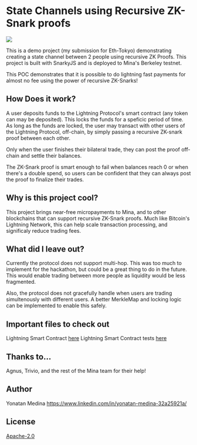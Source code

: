 # State Channels using Recursive ZK-Snark proofs
<img src="https://github.com/ycryptx/recursive-zk-lightning-network/blob/main/Screen%20Shot%202023-04-16%20at%205.30.44%20AM.png"></img>

This is a demo project (my submission for Eth-Tokyo) demonstrating creating a state channel between 2 people using recursive ZK Proofs.
This project is built with SnarkyJS and is deployed to Mina's Berkeley testnet. 

This POC demonstrates that it is possible to do lightning fast payments for almost no fee using the power of recursive ZK-Snarks!
## How Does it work?

A user deposits funds to the Lightning Protocol's smart contract (any token can may be deposited). This locks the funds for a speficic period of time.
As long as the funds are locked, the user may transact with other users of the Lightning Protocol, off-chain, by simply passing a recursive ZK-snark proof
between each other. 

Only when the user finishes their bilateral trade, they can post the proof off-chain and settle their balances.

The ZK-Snark proof is smart enough to fail when balances reach 0 or when there's a double spend, so users can be confident that they can always post the proof 
to finalize their trades.

## Why is this project cool?

This project brings near-free micropayments to Mina, and to other blockchains that can support recursive ZK-Snark proofs.
Much like Bitcoin's Lightning Network, this can help scale transaction processing, and significaly reduce trading fees.

## What did I leave out?

Currently the protocol does not support multi-hop. This was too much to implement for the hackathon, but could be a great thing to do in the future. This 
would enable trading between more people as liquidity would be less fragmented.

Also, the protocol does not gracefully handle when users are trading simultenously with different users. A better MerkleMap and locking logic can be implemented 
to enable this safely.

## Important files to check out

Lightning Smart Contract [here](./contracts/src/Lightning.ts)
Lightning Smart Contract tests [here](./contracts/src/Lightning.test.ts)

## Thanks to...

Agnus, Trivio, and the rest of the Mina team for their help!

## Author

Yonatan Medina
https://www.linkedin.com/in/yonatan-medina-32a25921a/

## License

[Apache-2.0](LICENSE)
